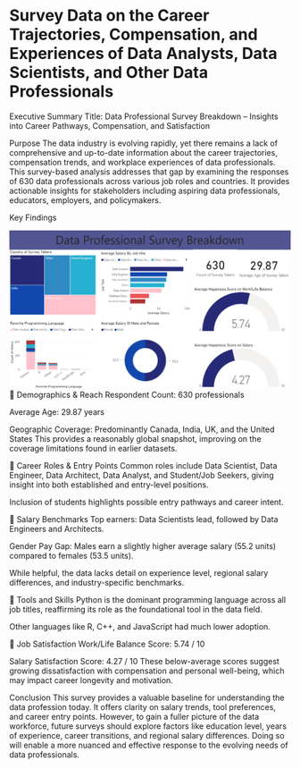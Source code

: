 # Survey Data on the Career Trajectories, Compensation, and Experiences of Data Analysts, Data Scientists, and Other Data Professionals

Executive Summary
Title: Data Professional Survey Breakdown – Insights into Career Pathways, Compensation, and Satisfaction

Purpose
The data industry is evolving rapidly, yet there remains a lack of comprehensive and up-to-date information about the career trajectories, compensation trends, and workplace experiences of data professionals. This survey-based analysis addresses that gap by examining the responses of 630 data professionals across various job roles and countries. It provides actionable insights for stakeholders including aspiring data professionals, educators, employers, and policymakers.

Key Findings

![Data Profession Dashboard](https://github.com/Gifty44/Data-Profession-Survey/raw/ad9698a183d0e8ed564a5ddb4f30517afddbaf31/dashboard.png)
🔹 Demographics & Reach
Respondent Count: 630 professionals

Average Age: 29.87 years

Geographic Coverage: Predominantly Canada, India, UK, and the United States
This provides a reasonably global snapshot, improving on the coverage limitations found in earlier datasets.

🔹 Career Roles & Entry Points
Common roles include Data Scientist, Data Engineer, Data Architect, Data Analyst, and Student/Job Seekers, giving insight into both established and entry-level positions.

Inclusion of students highlights possible entry pathways and career intent.

🔹 Salary Benchmarks
Top earners: Data Scientists lead, followed by Data Engineers and Architects.

Gender Pay Gap: Males earn a slightly higher average salary (55.2 units) compared to females (53.5 units).

While helpful, the data lacks detail on experience level, regional salary differences, and industry-specific benchmarks.

🔹 Tools and Skills
Python is the dominant programming language across all job titles, reaffirming its role as the foundational tool in the data field.

Other languages like R, C++, and JavaScript had much lower adoption.

🔹 Job Satisfaction
Work/Life Balance Score: 5.74 / 10

Salary Satisfaction Score: 4.27 / 10
These below-average scores suggest growing dissatisfaction with compensation and personal well-being, which may impact career longevity and motivation.

Conclusion
This survey provides a valuable baseline for understanding the data profession today. It offers clarity on salary trends, tool preferences, and career entry points. However, to gain a fuller picture of the data workforce, future surveys should explore factors like education level, years of experience, career transitions, and regional salary differences. Doing so will enable a more nuanced and effective response to the evolving needs of data professionals.







